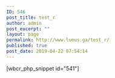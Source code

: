 ```yaml
---
ID: 546
post_title: test_r
author: admin
post_excerpt: ""
layout: page
permalink: http://www.lumus.ga/test_r/
published: true
post_date: 2019-04-22 07:54:14
---
```

[wbcr_php_snippet id="541"]